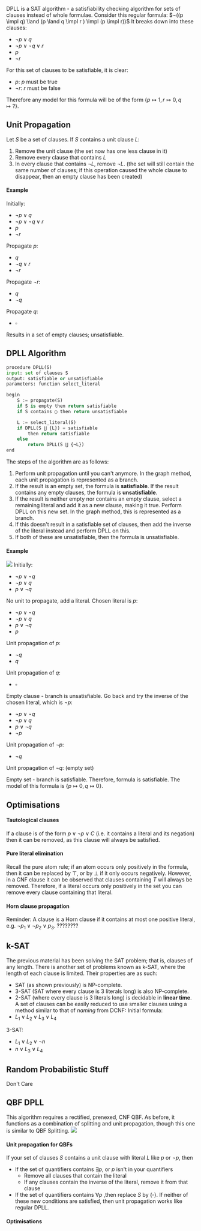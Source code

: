 $\newcommand{\impl}{\rightarrow} \newcommand{\equi}{\leftrightarrow}$
DPLL is a SAT algorithm - a satisfiability checking algorithm for sets of clauses instead of whole formulae.
Consider this regular formula: $¬((p \impl q) \land (p \land q \impl r ) \impl (p \impl r))$
It breaks down into these clauses:
-   $¬p \lor q$
-   $¬p \lor ¬q \lor r$
-   $p$
-   $¬r$

For this set of clauses to be satisfiable, it is clear:
- $p$: $p$ must be true
- $¬r$: $r$ must be false

Therefore any model for this formula will be of the form $\{p \mapsto 1, r \mapsto 0, q \mapsto ?\}$.

## Unit Propagation
Let $S$ be a set of clauses.
If $S$ contains a unit clause $L$:
1. Remove the unit clause (the set now has one less clause in it)
2. Remove every clause that contains $L$
3. In every clause that contains $¬L$, remove $¬L$. (the set will still contain the same number of clauses; if this operation caused the whole clause to disappear, then an empty clause has been created)
#### Example
Initially:
-   $¬p \lor q$
-   $¬p \lor ¬q \lor r$
-   $p$
-   $¬r$

Propagate $p$:
-   $q$
-   $¬q \lor r$
-   $¬r$

Propagate $¬r$:
-   $q$
-   $¬q$

Propagate $q$:
-   $\square$

Results in a set of empty clauses; unsatisfiable.
## DPLL Algorithm
```python
procedure DPLL(S)
input: set of clauses S
output: satisfiable or unsatisfiable
parameters: function select_literal

begin
	S := propagate(S)
	if S is empty then return satisfiable
	if S contains ▢ then return unsatisfiable

	L := select_literal(S)
	if DPLL(S ⋃ {L}) = satisfiable
		then return satisfiable
	else
		return DPLL(S ⋃ {¬L})
end
```
The steps of the algorithm are as follows:
1. Perform unit propagation until you can't anymore. In the graph method, each unit propagation is represented as a branch.
2. If the result is an empty set, the formula is **satisfiable**. If the result contains any empty clauses, the formula is **unsatisfiable**.
3. If the result is neither empty nor contains an empty clause, select a remaining literal and add it as a new clause, making it true. Perform DPLL on this new set. In the graph method, this is represented as a branch.
4. If this doesn't result in a satisfiable set of clauses, then add the inverse of the literal instead and perform DPLL on this.
5. If both of these are unsatisfiable, then the formula is unsatisfiable.

#### Example
![](Pasted%20image%2020230124122007.png)
Initially:
- $¬p \lor ¬q$
- $¬p \lor q$
- $p \lor ¬q$

No unit to propagate, add a literal. Chosen literal is $p$:
- $¬p \lor ¬q$
- $¬p \lor q$
- $p \lor ¬q$
- $p$

Unit propagation of $p$:
- $¬q$
- $q$

Unit propagation of $q$:
- $\square$

Empty clause - branch is unsatisfiable. Go back and try the inverse of the chosen literal, which is $¬p$:

- $¬p \lor ¬q$
- $¬p \lor q$
- $p \lor ¬q$
- $¬p$

Unit propagation of $¬p$:

- $¬q$

Unit propagation of $¬q$:
(empty set)

Empty set - branch is satisfiable. Therefore, formula is satisfiable. The model of this formula is $\{ p \mapsto 0, q \mapsto 0 \}$.

## Optimisations
#### Tautological clauses
If a clause is of the form $p \lor ¬p \lor C$ (i.e. it contains a literal and its negation) then it can be removed, as this clause will always be satisfied.
#### Pure literal elimination
Recall the pure atom rule; if an atom occurs only positively in the formula, then it can be replaced by $\top$, or by $\bot$ if it only occurs negatively.
However, in a CNF clause it can be observed that clauses containing $T$ will always be removed. Therefore, if a literal occurs only positively in the set you can remove every clause containing that literal. 
#### Horn clause propagation
Reminder: A clause is a Horn clause if it contains at most one positive literal, e.g. $¬p_1 \lor ¬p_2 \lor p_3$.
????????

## k-SAT
The previous material has been solving the SAT problem; that is, clauses of any length. There is another set of problems known as k-SAT, where the length of each clause is limited. Their properties are as such:
- SAT (as shown previously) is NP-complete.
- 3-SAT (SAT where every clause is 3 literals long) is also NP-complete.
- 2-SAT (where every clause is 3 literals long) is decidable in **linear time**.
A set of clauses can be easily reduced to use smaller clauses using a method similar to that of *naming* from DCNF:
Initial formula:
- $L_1 \lor L_2 \lor L_3 \lor L_4$

3-SAT:
- $L_1 \lor L_2 \lor ¬n$
- $n \lor L_3 \lor L_4$

## Random Probabilistic Stuff
Don't Care

## QBF DPLL
This algorithm requires a rectified, prenexed, CNF QBF.
As before, it functions as a combination of splitting and unit propagation, though this one is similar to QBF Splitting.
![](Pasted%20image%2020230125170629.png)
#### Unit propagation for QBFs
If your set of clauses $S$ contains a unit clause with literal $L$ like $p$ or $¬p$, then
- If the set of quantifiers contains $\exists{p}$, or $p$ isn't in your quantifiers
	- Remove all clauses that contain the literal
	- If any clauses contain the inverse of the literal, remove it from that clause
- If the set of quantifiers contains $\forall{p}$ ,then replace $S$ by $\{\square\}$.
If neither of these new conditions are satisfied, then unit propagation works like regular DPLL.

#### Optimisations
